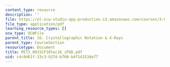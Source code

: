 ```yaml
---
content_type: resource
description: ''
file: https://ol-ocw-studio-app-production.s3.amazonaws.com/courses/3-091sc-introduction-to-solid-state-chemistry-fall-2010/c4c9d61f33c3b37db760b4f14153de77_MIT3_091SCF10lec16_iPOD.pdf
file_type: application/pdf
learning_resource_types: []
ocw_type: OCWFile
parent_title: 16. Crystallographic Notation & X-Rays
parent_type: CourseSection
resourcetype: Document
title: MIT3_091SCF10lec16_iPOD.pdf
uid: c4c9d61f-33c3-b37d-b760-b4f14153de77
---
```

